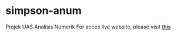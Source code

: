 # simpson-anum
Projek UAS Analisis Numerik
For acces live website, please visit <a href="[simpson-anum.netlify.app](https://simpson-anum.netlify.app/)">this</a>
